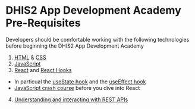 # DHIS2 App Development Academy Pre-Requisites

Developers should be comfortable working with the following technologies before beginning the DHIS2 App Development Academy

1. [HTML](https://www.freecodecamp.org/learn/responsive-web-design/basic-html-and-html5/) & [CSS](https://www.freecodecamp.org/learn/responsive-web-design/basic-css/)
2. [JavaScript](https://www.freecodecamp.org/learn/javascript-algorithms-and-data-structures/basic-javascript/)
3. [React](https://reactjs.org/tutorial/tutorial.html) and [React Hooks](https://reactjs.org/docs/hooks-intro.html)
  - In particual the [useState hook](https://dmitripavlutin.com/react-usestate-hook-guide/) and the [useEffect hook](https://overreacted.io/a-complete-guide-to-useeffect/)
  - [JavaScript crash course](https://dev.to/nsebhastian/javascript-basics-before-you-learn-react-38en) before you dive into React
4. [Understanding and interacting with REST APIs](https://www.smashingmagazine.com/2018/01/understanding-using-rest-api/)
